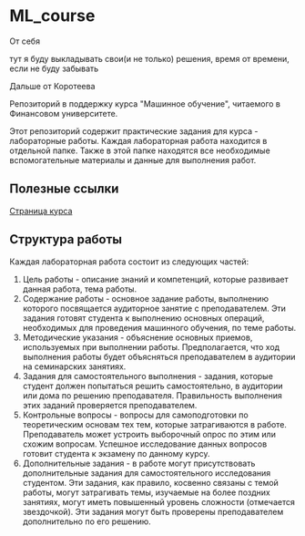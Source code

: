 # ML_course


От себя

тут я буду выкладывать свои(и не только) решения, 
время от времени, если не буду забывать

Дальше от Коротеева

Репозиторий в поддержку курса "Машинное обучение", читаемого в Финансовом университете.

Этот репозиторий содержит практические задания для курса - лабораторные работы. Каждая лабораторная работа находится в отдельной папке. Также в этой папке находятся все необходимые вспомогательные материалы и данные для выполнения работ.

## Полезные ссылки

[Страница курса](https://koroteev.site/ml)


## Структура работы

Каждая лабораторная работа состоит из следующих частей:

1. Цель работы - описание знаний и компетенций, которые развивает данная работа, тема работы.
2. Содержание работы - основное задание работы, выполнению которого посвящается аудиторное занятие с преподавателем. Эти задания готовят студента к выполнению основных операций, необходимых для проведения машинного обучения, по теме работы. 
3. Методические указания - объяснение основных приемов, используемых при выполнении работы. Предполагается, что ход выполнения работы будет объясняться преподавателем в аудитории на семинарских занятиях.
4. Задания для самостоятельного выполнения - задания, которые студент должен попытаться решить самостоятельно, в аудитории или дома по решению преподавателя. Правильность выполнения этих заданий проверяется преподавателем.
5. Контрольные вопросы - вопросы для самоподготовки по теоретическим основам тех тем, которые затрагиваются в работе. Преподаватель может устроить выборочный опрос по этим или схожим вопросам. Успешное исследование данных вопросов готовит студента к экзамену по данному курсу. 
6. Дополнительные задания - в работе могут присутствовать дополнительные задания для самостоятельного исследования студентом. Эти задания, как правило, косвенно связаны с темой работы, могут затрагивать темы, изучаемые на более поздних занятиях, могут иметь повышенный уровень сложности (отмечается звездочкой). Эти задания могут быть проверены преподавателем дополнительно по его решению. 

